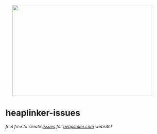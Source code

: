 <p align="center">
  <img width="460" height="300" src="https://www.heaplinker.com/93d2c3ddccc8cd22e596d35d6c329043.png">
</p>

# heaplinker-issues
*feel free to create [issues](https://github.com/heaplinker/heaplinker-issues/issues) for [heaplinker.com](https://www.heaplinker.com) website!*

